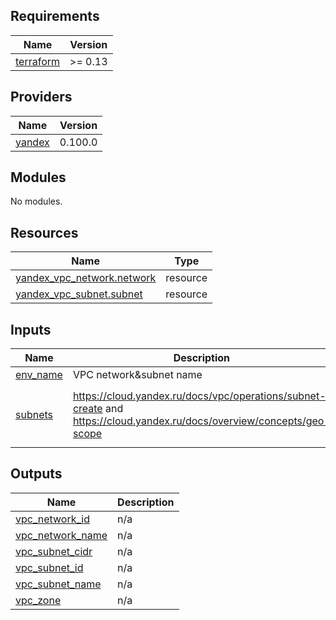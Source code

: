 <!-- BEGIN_TF_DOCS -->
## Requirements

| Name | Version |
|------|---------|
| <a name="requirement_terraform"></a> [terraform](#requirement\_terraform) | >= 0.13 |

## Providers

| Name | Version |
|------|---------|
| <a name="provider_yandex"></a> [yandex](#provider\_yandex) | 0.100.0 |

## Modules

No modules.

## Resources

| Name | Type |
|------|------|
| [yandex_vpc_network.network](https://registry.terraform.io/providers/yandex-cloud/yandex/latest/docs/resources/vpc_network) | resource |
| [yandex_vpc_subnet.subnet](https://registry.terraform.io/providers/yandex-cloud/yandex/latest/docs/resources/vpc_subnet) | resource |

## Inputs

| Name | Description | Type | Default | Required |
|------|-------------|------|---------|:--------:|
| <a name="input_env_name"></a> [env\_name](#input\_env\_name) | VPC network&subnet name | `string` | `"develop"` | no |
| <a name="input_subnets"></a> [subnets](#input\_subnets) | https://cloud.yandex.ru/docs/vpc/operations/subnet-create and https://cloud.yandex.ru/docs/overview/concepts/geo-scope | `list(object({ zone = string, cidr = list(string) }))` | n/a | yes |

## Outputs

| Name | Description |
|------|-------------|
| <a name="output_vpc_network_id"></a> [vpc\_network\_id](#output\_vpc\_network\_id) | n/a |
| <a name="output_vpc_network_name"></a> [vpc\_network\_name](#output\_vpc\_network\_name) | n/a |
| <a name="output_vpc_subnet_cidr"></a> [vpc\_subnet\_cidr](#output\_vpc\_subnet\_cidr) | n/a |
| <a name="output_vpc_subnet_id"></a> [vpc\_subnet\_id](#output\_vpc\_subnet\_id) | n/a |
| <a name="output_vpc_subnet_name"></a> [vpc\_subnet\_name](#output\_vpc\_subnet\_name) | n/a |
| <a name="output_vpc_zone"></a> [vpc\_zone](#output\_vpc\_zone) | n/a |
<!-- END_TF_DOCS -->